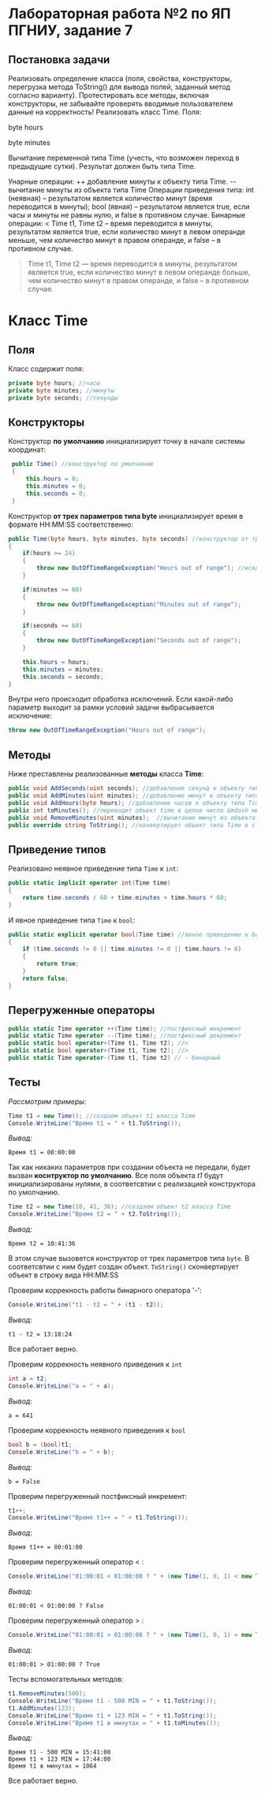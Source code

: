 # Лабораторная работа №2 по ЯП ПГНИУ, задание 7
## Постановка задачи
Реализовать определение класса (поля, свойства, конструкторы, перегрузка метода ToString() для вывода полей, заданный метод согласно варианту). Протестировать все методы, включая конструкторы, не забывайте проверять вводимые пользователем данные на корректность!
Реализовать класс Time.
Поля:

byte hours

byte minutes

Вычитание переменной типа Time (учесть, что возможен переход в предыдущие сутки). Результат должен быть типа Time.

Унарные операции:
++ добавление минуты к объекту типа Time.
-- вычитание минуты из объекта типа Time
Операции приведения типа:
int (неявная) – результатом является количество минут (время переводится в минуты);
bool (явная) – результатом является true, если часы и минуты не равны нулю, и false в противном случае. Бинарные операции:
 < Time t1, Time t2 – время переводится в минуты, результатом является true, если количество минут в левом операнде меньше, чем количество минут в правом операнде, и false – в противном случае.
 > Time t1, Time t2 — время переводится в минуты, результатом является true, если количество минут в левом операнде больше, чем количество минут в правом операнде, и false – в противном случае.



# Класс Time
## Поля
Класс содержит поля:
```c#
private byte hours; //часы
private byte minutes; //минуты
private byte seconds; //секунды
```

## Конструкторы
Конструктор **по умолчанию** инициализирует точку в начале системы координат:

```c#
 public Time() //конструктор по умолчанию
 {
     this.hours = 0;
     this.minutes = 0;
     this.seconds = 0;
 }
```

Конструктор **от трех параметров типа byte** инициализирует время в формате HH:MM:SS соответственно:

```c#
public Time(byte hours, byte minutes, byte seconds) //конструктор от трёх byte
{
    if(hours >= 24)
    {
        throw new OutOfTimeRangeException("Hours out of range"); //исключение (вне диапазона)
    }

    if(minutes >= 60)
    {
        throw new OutOfTimeRangeException("Minutes out of range");
    }

    if(seconds >= 60)
    {
        throw new OutOfTimeRangeException("Seconds out of range");
    }

    this.hours = hours;
    this.minutes = minutes;
    this.seconds = seconds;
}
```

Внутри него происходит обработка исключений. Если какой-либо параметр выходит за рамки условий задачи выбрасывается исключение:

```c#
throw new OutOfTimeRangeException("Hours out of range");
```

## Методы

Ниже преставлены реализованные **методы** класса **Time**:

```c#
public void AddSeconds(uint seconds); //добавление секунд к объекту типа Time
public void AddMinutes(uint minutes); //добавление минут к объекту типа Time
public void AddHours(byte hours); //добавление часов к объекту типа Time
public int toMinutes(); //переводит объект time в целое число &mdash минуты в пересчете(секунды отбрасываются)
public void RemoveMinutes(uint minutes);  //вычитание минут из объекта типа Time
public override string ToString(); //конвертирует объект типа Time в строку вида: HH:MM:SS
```

## Приведение типов
Реализовано неявное приведение типа ```Time``` к ```int```:
```c#
public static implicit operator int(Time time) 
{
    return time.seconds / 60 + time.minutes + time.hours * 60;
}
```

И явное приведение типа ```Time``` к ```bool```:
```c#
public static explicit operator bool(Time time) //явное приведение к bool
{
    if (time.seconds != 0 || time.minutes != 0 || time.hours != 0)
    {
        return true;
    }
    return false;
}
```

## Перегруженные операторы
```c#
public static Time operator ++(Time time); //постфиксный инкремент
public static Time operator --(Time time); //постфиксный декремент
public static bool operator<(Time t1, Time t2); //<
public static bool operator>(Time t1, Time t2); //>
public static Time operator-(Time t1, Time t2) // - бинарный
```

## Тесты
*Рассмотрим примеры:*
```c#
Time t1 = new Time(); //создаем объект t1 класса Time
Console.WriteLine("Время t1 = " + t1.ToString());
```
*Вывод:*
```
Время t1 = 00:00:00
```
Так как никаких параметров при создании объекта не передали, будет вызван **коснтруктор по умолчанию**. Все поля объекта *t1* будут инициализированы нулями, в соответсвтии с реализацией конструктора по умолчанию.

```c#
Time t2 = new Time(10, 41, 36); //создаем объект t2 класса Time
Console.WriteLine("Время t2 = " + t2.ToString());
```
*Вывод:*
```
Время t2 = 10:41:36
```
В этом случае вызовется конструктор от трех параметров типа ```byte```. В соответсвтии с ним будет создан объект. ```ToString()``` сконвертирует объект в строку вида HH:MM:SS

Проверим коррекность работы бинарного оператора '-':

```c#
Console.WriteLine("t1 - t2 = " + (t1 - t2));
```

*Вывод*:
```
t1 - t2 = 13:18:24
```

Все работает верно.

Проверим коррекность неявного приведения к ```int```

```c#
int a = t2;
Console.WriteLine("a = " + a);
```

*Вывод*:
```
a = 641 
```

Проверим коррекность неявного приведения к ```bool```

```c#
bool b = (bool)t1;
Console.WriteLine("b = " + b);
```

*Вывод*:
```
b = False
```

Проверим перегруженный постфиксный инкремент:

```c#
t1++;
Console.WriteLine("Время t1++ = " + t1.ToString());
```

*Вывод*:
```
Время t1++ = 00:01:00
```

Проверим перегруженный оператор < :

```c#
Console.WriteLine("01:00:01 < 01:00:00 ? " + (new Time(1, 0, 1) < new Time(1, 0, 0)));
```

*Вывод*:
```
01:00:01 < 01:00:00 ? False
```

Проверим перегруженный оператор > :

```c#
Console.WriteLine("01:00:01 > 01:00:00 ? " + (new Time(1, 0, 1) > new Time(1, 0, 0)));
```

*Вывод*:
```
01:00:01 > 01:00:00 ? True
```

Тесты вспомогательных методов: 
```c#
t1.RemoveMinutes(500);
Console.WriteLine("Время t1 - 500 MIN = " + t1.ToString());
t1.AddMinutes(123);
Console.WriteLine("Время t1 + 123 MIN = " + t1.ToString());
Console.WriteLine("Время t1 в минутах = " + t1.toMinutes());
```
*Вывод:*

```
Время t1 - 500 MIN = 15:41:00
Время t1 + 123 MIN = 17:44:00
Время t1 в минутах = 1064
```

Все работает верно.
